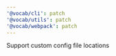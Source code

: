 ```yaml
---
'@vocab/cli': patch
'@vocab/utils': patch
'@vocab/webpack': patch
---
```


Support custom config file locations
